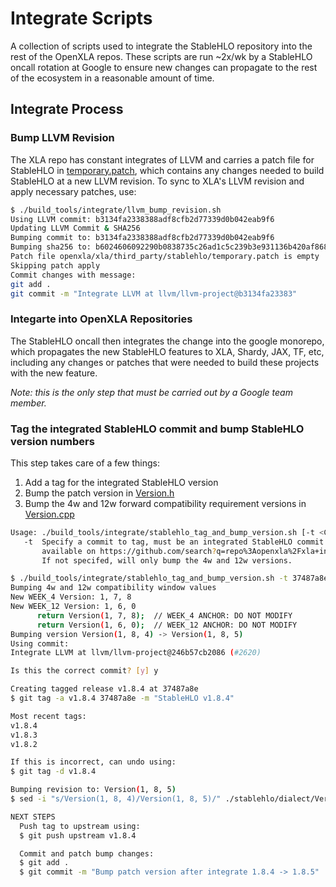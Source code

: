 # Integrate Scripts

A collection of scripts used to integrate the StableHLO repository into the
rest of the OpenXLA repos. These scripts are run ~2x/wk by a StableHLO oncall
rotation at Google to ensure new changes can propagate to the rest of the
ecosystem in a reasonable amount of time.

## Integrate Process

### Bump LLVM Revision

The XLA repo has constant integrates of LLVM and carries a patch file for
StableHLO in [temporary.patch](https://github.com/openxla/xla/blob/main/third_party/stablehlo/temporary.patch),
which contains any changes needed to build StableHLO at a new LLVM revision.
To sync to XLA's LLVM revision and apply necessary patches, use:

```sh
$ ./build_tools/integrate/llvm_bump_revision.sh
Using LLVM commit: b3134fa2338388adf8cfb2d77339d0b042eab9f6
Updating LLVM Commit & SHA256
Bumping commit to: b3134fa2338388adf8cfb2d77339d0b042eab9f6
Bumping sha256 to: b6024606092290b0838735c26ad1c5c239b3e931136b420af8680e3a1156e759
Patch file openxla/xla/third_party/stablehlo/temporary.patch is empty
Skipping patch apply
Commit changes with message:
git add .
git commit -m "Integrate LLVM at llvm/llvm-project@b3134fa23383"
```

### Integarte into OpenXLA Repositories

The StableHLO oncall then integrates the change into the google monorepo, which
propagates the new StableHLO features to XLA, Shardy, JAX, TF, etc, including
any changes or patches that were needed to build these projects with the new
feature.

_Note: this is the only step that must be carried out by a Google team member._

### Tag the integrated StableHLO commit and bump StableHLO version numbers

This step takes care of a few things:

1. Add a tag for the integrated StableHLO version
2. Bump the patch version in [Version.h](https://github.com/openxla/stablehlo/tree/main/stablehlo/dialect/Version.h#L41)
3. Bump the 4w and 12w forward compatibility requirement versions in
   [Version.cpp](https://github.com/openxla/stablehlo/blob/main/stablehlo/dialect/Version.cpp#L75)

```sh
Usage: ./build_tools/integrate/stablehlo_tag_and_bump_version.sh [-t <COMMIT_TO_TAG>]
   -t  Specify a commit to tag, must be an integrated StableHLO commit
       available on https://github.com/search?q=repo%3Aopenxla%2Fxla+integrate+stablehlo&type=commits
       If not specifed, will only bump the 4w and 12w versions.

$ ./build_tools/integrate/stablehlo_tag_and_bump_version.sh -t 37487a8e
Bumping 4w and 12w compatibility window values
New WEEK_4 Version: 1, 7, 8
New WEEK_12 Version: 1, 6, 0
      return Version(1, 7, 8);  // WEEK_4 ANCHOR: DO NOT MODIFY
      return Version(1, 6, 0);  // WEEK_12 ANCHOR: DO NOT MODIFY
Bumping version Version(1, 8, 4) -> Version(1, 8, 5)
Using commit:
Integrate LLVM at llvm/llvm-project@246b57cb2086 (#2620)

Is this the correct commit? [y] y

Creating tagged release v1.8.4 at 37487a8e
$ git tag -a v1.8.4 37487a8e -m "StableHLO v1.8.4"

Most recent tags:
v1.8.4
v1.8.3
v1.8.2

If this is incorrect, can undo using:
$ git tag -d v1.8.4

Bumping revision to: Version(1, 8, 5)
$ sed -i "s/Version(1, 8, 4)/Version(1, 8, 5)/" ./stablehlo/dialect/Version.h

NEXT STEPS
  Push tag to upstream using:
  $ git push upstream v1.8.4

  Commit and patch bump changes:
  $ git add .
  $ git commit -m "Bump patch version after integrate 1.8.4 -> 1.8.5"
```
